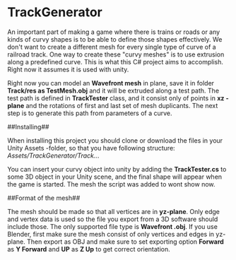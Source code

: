 # TrackGenerator

An important part of making a game where there is trains or roads or any kinds of curvy shapes is to be able to define those shapes effectively. We don't want to create a different mesh for every single type of curve of a railroad track. One way to create these "curvy meshes" is to use extrusion along a predefined curve. This is what this C# project aims to accomplish. Right now it assumes it is used with unity.

Right now you can model an **Wavefront mesh** in plane, save it in folder **Track/res as TestMesh.obj** and it will be extruded along a test path. The test path is defined in **TrackTester** class, and it consist only of points in **xz -plane** and the rotations of first and last set of mesh duplicants. The next step is to generate this path from parameters of a curve.

##Installing##

When installing this project you should clone or download the files in your Unity Assets -folder, so that you have following structure: *Assets/TrackGenerator/Track..*.

You can insert your curvy object into unity by adding the **TrackTester.cs** to some 3D object in your Unity scene, and the final shape will appear when the game is started. The mesh the script was added to wont show now.

##Format of the mesh##

The mesh should be made so that all vertices are in **yz-plane**. Only edge and vertex data is used so the file you export from a 3D software should include those. The only supported file type is **Wavefront .obj**. If you use Blender, first make sure the mesh consist of only vertices and edges in yz-plane. Then export as OBJ and make sure to set exporting option **Forward** as **Y Forward** and **UP** as **Z Up** to get correct orientation.
